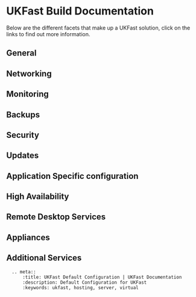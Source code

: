 # UKFast Build Documentation

Below are the different facets that make up a UKFast solution, click on the links to find out more information.
  
## General

  
## Networking

  
## Monitoring


## Backups

  
## Security


## Updates


## Application Specific configuration


## High Availability


## Remote Desktop Services


## Appliances


## Additional Services

```eval_rst
  .. meta::
      :title: UKFast Default Configuration | UKFast Documentation
      :description: Default Configuration for UKFast
      :keywords: ukfast, hosting, server, virtual
